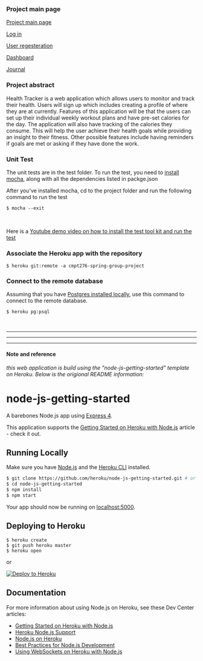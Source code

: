 ### Project main page

[Project main page](https://cmpt276-spring-group-project.herokuapp.com)

[Log in](https://cmpt276-spring-group-project.herokuapp.com/login.html)

[User regesteration](https://cmpt276-spring-group-project.herokuapp.com/SignUp.html)

[Dashboard](https://cmpt276-spring-group-project.herokuapp.com/dashboard)

[Journal](https://cmpt276-spring-group-project.herokuapp.com/journal)

### Project abstract
Health Tracker is a web application which allows users to monitor and track their health. Users will sign up which includes creating a profile of where they are at currently. Features of this application will be that the users can set up their individual weekly workout plans and have pre-set calories for the day. The application will also have tracking of the calories they consume. This will help the user achieve their health goals while providing an insight to their fitness. Other possible features include having reminders if goals are met or asking if they have done the work.


### Unit Test
The unit tests are in the test folder. To run the test, you need to [install mocha](https://mochajs.org/#installation), along with all the dependencies listed in packge.json


After you've installed mocha, cd to the project folder and run the following command to run the test

```
$ mocha --exit
```
<br>

Here is a [Youtube demo video on how to install the test tool kit and run the test](https://youtu.be/LEmyIRD_siw)


### Associate the Heroku app with the repository

```
$ heroku git:remote -a cmpt276-spring-group-project
```

### Connect to the remote database
Assuming that you have [Postgres installed locally](https://devcenter.heroku.com/articles/heroku-postgresql#local-setup), use this command to connect to the remote database.

```
$ heroku pg:psql
```

<br>


---
---
---

#### Note and reference
_this web application is build using the "node-js-getting-started" template on Heroku. Below is the origional README information:_

# node-js-getting-started

A barebones Node.js app using [Express 4](http://expressjs.com/).

This application supports the [Getting Started on Heroku with Node.js](https://devcenter.heroku.com/articles/getting-started-with-nodejs) article - check it out.

## Running Locally

Make sure you have [Node.js](http://nodejs.org/) and the [Heroku CLI](https://cli.heroku.com/) installed.

```sh
$ git clone https://github.com/heroku/node-js-getting-started.git # or clone your own fork
$ cd node-js-getting-started
$ npm install
$ npm start
```

Your app should now be running on [localhost:5000](http://localhost:5000/).

## Deploying to Heroku

```
$ heroku create
$ git push heroku master
$ heroku open
```



or

[![Deploy to Heroku](https://www.herokucdn.com/deploy/button.png)](https://heroku.com/deploy)

## Documentation

For more information about using Node.js on Heroku, see these Dev Center articles:

- [Getting Started on Heroku with Node.js](https://devcenter.heroku.com/articles/getting-started-with-nodejs)
- [Heroku Node.js Support](https://devcenter.heroku.com/articles/nodejs-support)
- [Node.js on Heroku](https://devcenter.heroku.com/categories/nodejs)
- [Best Practices for Node.js Development](https://devcenter.heroku.com/articles/node-best-practices)
- [Using WebSockets on Heroku with Node.js](https://devcenter.heroku.com/articles/node-websockets)

